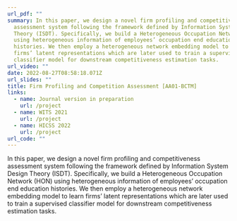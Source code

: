 ```yaml
---
url_pdf: ""
summary: In this paper, we design a novel firm profiling and competitiveness
  assessment system following the framework defined by Information System Design
  Theory (ISDT). Specifically, we build a Heterogeneous Occupation Network (HON)
  using heterogeneous information of employees’ occupation end education
  histories. We then employ a heterogeneous network embedding model to learn
  firms’ latent representations which are later used to train a supervised
  classifier model for downstream competitiveness estimation tasks.
url_video: ""
date: 2022-08-27T08:58:18.071Z
url_slides: ""
title: Firm Profiling and Competition Assessment [AA01-BCTM]
links:
  - name: Journal version in preparation
    url: /project
  - name: WITS 2021
    url: /project
  - name: HICSS 2022
    url: /project
url_code: ""
---
```


In this paper, we design a novel firm profiling and competitiveness assessment system following the framework defined by Information System Design Theory (ISDT). Specifically, we build a Heterogeneous Occupation Network (HON) using heterogeneous information of employees’ occupation end education histories. We then employ a heterogeneous network embedding model to learn firms’ latent representations which are later used to train a supervised classifier model for downstream competitiveness estimation tasks.